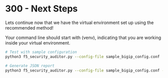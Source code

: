 # 300 - Next Steps

Lets continue now that we have the virtual environment set up using the recommended method!

Your command line should start with (venv), indicating that you are working inside your virtual environment.

```bash
# Test with sample configuration
python3 f5_security_auditor.py --config-file sample_bigip_config.conf

# Generate JSON report
python3 f5_security_auditor.py --config-file sample_bigip_config.conf --output audit.json --format json
```